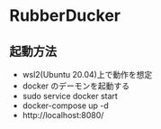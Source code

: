 # RubberDucker

## 起動方法

- wsl2(Ubuntu 20.04)上で動作を想定
- docker のデーモンを起動する
- sudo service docker start
- docker-compose up -d
- http://localhost:8080/
